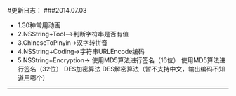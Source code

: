 #更新日志：
###2014.07.03
* 1.30种常用动画
* 2.NSString+Tool—>判断字符串是否有值
* 3.ChineseToPinyin->汉字转拼音
* 4.NSString+Coding->字符串URLEncode编码
* 5.NSString+Encryption->	使用MD5算法进行签名（16位）
			使用MD5算法进行签名（32位）
			DES加密算法
			DES解密算法（暂不支持中文，输出编码不知道用哪个）
***

